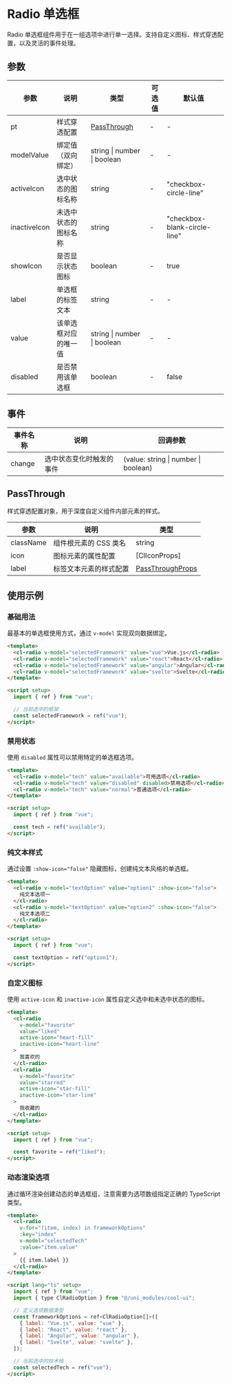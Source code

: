 # Radio 单选框

Radio 单选框组件用于在一组选项中进行单一选择。支持自定义图标、样式穿透配置，以及灵活的事件处理。

## 参数

| 参数         | 说明                 | 类型                        | 可选值 | 默认值                       |
| ------------ | -------------------- | --------------------------- | ------ | ---------------------------- |
| pt           | 样式穿透配置         | [PassThrough](#passthrough) | -      | -                            |
| modelValue   | 绑定值（双向绑定）   | string \| number \| boolean | -      | -                            |
| activeIcon   | 选中状态的图标名称   | string                      | -      | "checkbox-circle-line"       |
| inactiveIcon | 未选中状态的图标名称 | string                      | -      | "checkbox-blank-circle-line" |
| showIcon     | 是否显示状态图标     | boolean                     | -      | true                         |
| label        | 单选框的标签文本     | string                      | -      | -                            |
| value        | 该单选框对应的唯一值 | string \| number \| boolean | -      | -                            |
| disabled     | 是否禁用该单选框     | boolean                     | -      | false                        |

## 事件

| 事件名称 | 说明                     | 回调参数                             |
| -------- | ------------------------ | ------------------------------------ |
| change   | 选中状态变化时触发的事件 | (value: string \| number \| boolean) |

## PassThrough

样式穿透配置对象，用于深度自定义组件内部元素的样式。

| 参数      | 说明                   | 类型                                                        |
| --------- | ---------------------- | ----------------------------------------------------------- |
| className | 组件根元素的 CSS 类名  | string                                                      |
| icon      | 图标元素的属性配置     | [ClIconProps]                                               |
| label     | 标签文本元素的样式配置 | [PassThroughProps](/src/components/doc.md#passthroughprops) |

## 使用示例

### 基础用法

最基本的单选框使用方式，通过 `v-model` 实现双向数据绑定。

```html
<template>
  <cl-radio v-model="selectedFramework" value="vue">Vue.js</cl-radio>
  <cl-radio v-model="selectedFramework" value="react">React</cl-radio>
  <cl-radio v-model="selectedFramework" value="angular">Angular</cl-radio>
  <cl-radio v-model="selectedFramework" value="svelte">Svelte</cl-radio>
</template>

<script setup>
  import { ref } from "vue";

  // 当前选中的框架
  const selectedFramework = ref("vue");
</script>
```

### 禁用状态

使用 `disabled` 属性可以禁用特定的单选框选项。

```html
<template>
  <cl-radio v-model="tech" value="available">可用选项</cl-radio>
  <cl-radio v-model="tech" value="disabled" disabled>禁用选项</cl-radio>
  <cl-radio v-model="tech" value="normal">普通选项</cl-radio>
</template>

<script setup>
  import { ref } from "vue";

  const tech = ref("available");
</script>
```

### 纯文本样式

通过设置 `:show-icon="false"` 隐藏图标，创建纯文本风格的单选框。

```html
<template>
  <cl-radio v-model="textOption" value="option1" :show-icon="false">
    纯文本选项一
  </cl-radio>
  <cl-radio v-model="textOption" value="option2" :show-icon="false">
    纯文本选项二
  </cl-radio>
</template>

<script setup>
  import { ref } from "vue";

  const textOption = ref("option1");
</script>
```

### 自定义图标

使用 `active-icon` 和 `inactive-icon` 属性自定义选中和未选中状态的图标。

```html
<template>
  <cl-radio
    v-model="favorite"
    value="liked"
    active-icon="heart-fill"
    inactive-icon="heart-line"
  >
    我喜欢的
  </cl-radio>
  <cl-radio
    v-model="favorite"
    value="starred"
    active-icon="star-fill"
    inactive-icon="star-line"
  >
    我收藏的
  </cl-radio>
</template>

<script setup>
  import { ref } from "vue";

  const favorite = ref("liked");
</script>
```

### 动态渲染选项

通过循环渲染创建动态的单选框组，注意需要为选项数组指定正确的 TypeScript 类型。

```html
<template>
  <cl-radio
    v-for="(item, index) in frameworkOptions"
    :key="index"
    v-model="selectedTech"
    :value="item.value"
  >
    {{ item.label }}
  </cl-radio>
</template>

<script lang="ts" setup>
  import { ref } from "vue";
  import { type ClRadioOption } from "@/uni_modules/cool-ui";

  // 定义选项数据类型
  const frameworkOptions = ref<ClRadioOption[]>([
    { label: "Vue.js", value: "vue" },
    { label: "React", value: "react" },
    { label: "Angular", value: "angular" },
    { label: "Svelte", value: "svelte" },
  ]);

  // 当前选中的技术栈
  const selectedTech = ref("vue");
</script>
```

